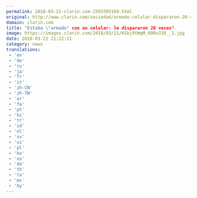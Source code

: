 ```yaml
---
permalink: 2018-03-22-clarin.com-1593395169.html
original: http://www.clarin.com/sociedad/armado-celular-dispararon-20-veces_0_ry_4v_b9f.html
domain: clarin.com
title: "Estaba \"armado" con un celular: le dispararon 20 veces"
image: https://images.clarin.com/2018/03/21/H1bj9tWqM_600x338__1.jpg
date: 2018-03-22 21:22:11
category: news
translations: 
 - 'en'
 - 'de'
 - 'ru'
 - 'ja'
 - 'fr'
 - 'it'
 - 'zh-CN'
 - 'zh-TW'
 - 'ar'
 - 'fa'
 - 'pt'
 - 'hi'
 - 'tr'
 - 'id'
 - 'nl'
 - 'sv'
 - 'vi'
 - 'pl'
 - 'ko'
 - 'no'
 - 'da'
 - 'th'
 - 'ta'
 - 'ms'
 - 'hy'
---
```


